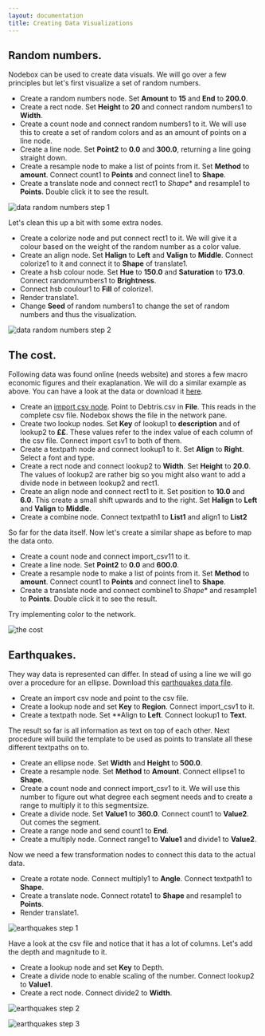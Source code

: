 ```yaml
---
layout: documentation
title: Creating Data Visualizations
---
```


Random numbers.
------------------

Nodebox can be used to create data visuals. We will go over a few principles but let's first visualize a set of random numbers.

* Create a random numbers node. Set **Amount** to **15** and **End** to **200.0**.
* Create a rect node. Set **Height** to **20** and connect random numbers1 to **Width**.
* Create a count node and connect random numbers1 to it. We will use this to create a set of random colors and as an amount of points on a line node.
* Create a line node. Set **Point2** to **0.0** and **300.0**, returning a line going straight down.
* Create a resample node to make a list of points from it. Set **Method** to **amount**. Connect count1 to **Points** and connect line1 to **Shape**.
* Create a translate node and connect rect1 to *Shape** and resample1 to **Points**. Double click it to see the result.

![data random numbers step 1](data-visualization-random-numbersa.png)

Let's clean this up a bit with some extra nodes.

* Create a colorize node and put connect rect1 to it. We will give it a colour based on the weight of the random number as a color value.
* Create an align node. Set **Halign** to **Left** and **Valign** to **Middle**. Connect colorize1 to it and connect it to **Shape** of translate1.
* Create a hsb colour node. Set **Hue** to **150.0** and **Saturation** to **173.0**. Connect randomnumbers1 to **Brightness**.
* Connect hsb coulour1 to **Fill** of colorize1.
* Render translate1.
* Change **Seed** of random numbers1 to change the set of random numbers and thus the visualization.

![data random numbers step 2](data-visualization-random-numbersb.png)

The cost.
----------

Following data was found online (needs website) and stores a few macro economic figures and their exaplanation. We will do a similar example as above. You can have a look at the data or download it [here](Debtris.csv).

* Create an [import csv node](/node/reference/data/import_csv.html). Point to Debtris.csv in **File**. This reads in the complete csv file. Nodebox shows the file in the network pane.
* Create two lookup nodes. Set **Key** of lookup1 to **description** and of lookup2 to **££**. These values refer to the index value of each column of the csv file. Connect import csv1 to both of them.
* Create a textpath node and connect lookup1 to it. Set **Align** to **Right**. Select a font and type.
* Create a rect node and connect lookup2 to **Width**. Set **Height** to **20.0**. The values of lookup2 are rather big so you might also want to add a divide node in between lookup2 and rect1.
* Create an align node and connect rect1 to it. Set position to **10.0** and **6.0**. This create a small shift upwards and to the right. Set **Halign** to **Left** and **Valign** to **Middle**.
* Create a combine node. Connect textpath1 to **List1** and align1 to **List2**

So far for the data itself. Now let's create a similar shape as before to map the data onto.

* Create a count node and connect import_csv11 to it.
* Create a line node. Set **Point2** to **0.0** and **600.0**.
* Create a resample node to make a list of points from it. Set **Method** to **amount**. Connect count1 to **Points** and connect line1 to **Shape**.
* Create a translate node and connect combine1 to *Shape** and resample1 to **Points**. Double click it to see the result.

Try implementing color to the network.

![the cost](data-visualization-cost.png)

Earthquakes.
------------------

They way data is represented can differ. In stead of using a line we will go over a procedure for an ellipse. Download this [earthquakes data file](data-visualization-earthquakes.csv).

* Create an import csv node and point to the csv file.
* Create a lookup node and set **Key** to **Region**. Connect import_csv1 to it.
* Create a textpath node. Set **Align to **Left**. Connect lookup1 to **Text**.

The result so far is all information as text on top of each other. Next procedure will build the template to be used as points to translate all these different textpaths on to.

* Create an ellipse node. Set **Width** and **Height** to **500.0**.
* Create a resample node. Set **Method** to **Amount**. Connect ellipse1 to **Shape**.
* Create a count node and connect import_csv1 to it. We will use this number to figure out what degree each segment needs and to create a range to multiply it to this segmentsize.
* Create a divide node. Set **Value1** to **360.0**. Connect count1 to **Value2**. Out comes the segment.
* Create a range node and send count1 to **End**.
* Create a multiply node. Connect range1 to **Value1** and divide1 to **Value2**.

Now we need a few transformation nodes to connect this data to the actual data. 

* Create a rotate node. Connect multiply1 to **Angle**. Connect textpath1 to **Shape**.
* Create a translate node. Connect rotate1 to **Shape** and resample1 to **Points**.
* Render translate1.

![earthquakes step 1](data-visualization-earthquakesa.png)

Have a look at the csv file and notice that it has a lot of columns. Let's add the depth and magnitude to it. 

* Create a lookup node and set **Key** to Depth.
* Create a divide node to enable scaling of the number. Connect lookup2 to **Value1**. 
* Create a rect node. Connect divide2 to **Width**.


![earthquakes step 2](data-visualization-earthquakesb.png)

![earthquakes step 3](data-visualization-earthquakesc.png)



